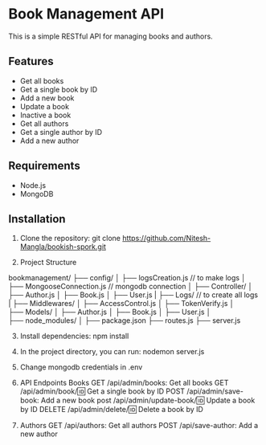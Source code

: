 # Book Management API

This is a simple RESTful API for managing books and authors.

## Features

- Get all books
- Get a single book by ID
- Add a new book
- Update a book
- Inactive a book
- Get all authors
- Get a single author by ID
- Add a new author

## Requirements

- Node.js
- MongoDB

## Installation

1. Clone the repository:
   git clone https://github.com/Nitesh-Mangla/bookish-spork.git
   
2. Project Structure

bookmanagement/
├── config/
│   ├── logsCreation.js // to make logs 
│   ├── MongooseConnection.js // mongodb connection
│
├── Controller/
│   ├── Author.js
│   ├── Book.js
│   ├── User.js
|
├── Logs/   // to create all logs
|
├── Middlewares/
│   ├── AccessControl.js
│   ├── TokenVerify.js
│   
├── Models/
│   ├── Author.js
│   ├── Book.js
│   ├── User.js
│   
├── node_modules/
│ 
├── package.json
├── routes.js
├── server.js

3. Install dependencies:
   npm install

4. In the project directory, you can run:
   nodemon server.js

5. Change mongodb credentials in .env

6. API Endpoints
Books
GET /api/admin/books: Get all books
GET /api/admin/book/:id: Get a single book by ID
POST /api/admin/save-book: Add a new book
post /api/admin/update-book/:id: Update a book by ID
DELETE /api/admin/delete/:id: Delete a book by ID

7. Authors
GET /api/authors: Get all authors
POST /api/save-author: Add a new author

